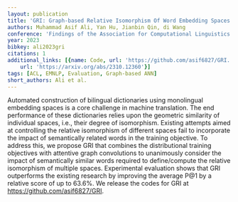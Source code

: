 ```yaml
---
layout: publication
title: 'GRI: Graph-based Relative Isomorphism Of Word Embedding Spaces'
authors: Muhammad Asif Ali, Yan Hu, Jianbin Qin, di Wang
conference: 'Findings of the Association for Computational Linguistics: EMNLP 2023'
year: 2023
bibkey: ali2023gri
citations: 1
additional_links: [{name: Code, url: 'https://github.com/asif6827/GRI.'}, {name: Paper,
    url: 'https://arxiv.org/abs/2310.12360'}]
tags: [ACL, EMNLP, Evaluation, Graph-based ANN]
short_authors: Ali et al.
---
```

Automated construction of bilingual dictionaries using monolingual embedding
spaces is a core challenge in machine translation. The end performance of these
dictionaries relies upon the geometric similarity of individual spaces, i.e.,
their degree of isomorphism. Existing attempts aimed at controlling the
relative isomorphism of different spaces fail to incorporate the impact of
semantically related words in the training objective. To address this, we
propose GRI that combines the distributional training objectives with attentive
graph convolutions to unanimously consider the impact of semantically similar
words required to define/compute the relative isomorphism of multiple spaces.
Experimental evaluation shows that GRI outperforms the existing research by
improving the average P@1 by a relative score of up to 63.6%. We release the
codes for GRI at https://github.com/asif6827/GRI.